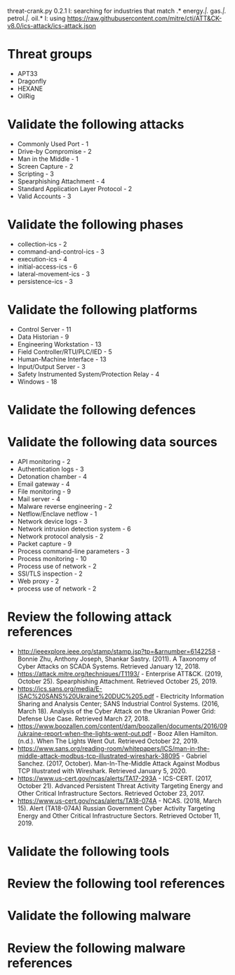 threat-crank.py 0.2.1
I: searching for industries that match .* energy.*|.* gas.*|.* petrol.*|.* oil.*
I: using https://raw.githubusercontent.com/mitre/cti/ATT&CK-v8.0/ics-attack/ics-attack.json
# Threat groups

* APT33
* Dragonfly
* HEXANE
* OilRig

# Validate the following attacks

* Commonly Used Port - 1
* Drive-by Compromise - 2
* Man in the Middle - 1
* Screen Capture - 2
* Scripting - 3
* Spearphishing Attachment - 4
* Standard Application Layer Protocol - 2
* Valid Accounts - 3

# Validate the following phases

* collection-ics - 2
* command-and-control-ics - 3
* execution-ics - 4
* initial-access-ics - 6
* lateral-movement-ics - 3
* persistence-ics - 3

# Validate the following platforms

* Control Server - 11
* Data Historian - 9
* Engineering Workstation - 13
* Field Controller/RTU/PLC/IED - 5
* Human-Machine Interface - 13
* Input/Output Server - 3
* Safety Instrumented System/Protection Relay - 4
* Windows - 18

# Validate the following defences


# Validate the following data sources

* API monitoring - 2
* Authentication logs - 3
* Detonation chamber - 4
* Email gateway - 4
* File monitoring - 9
* Mail server - 4
* Malware reverse engineering - 2
* Netflow/Enclave netflow - 1
* Network device logs - 3
* Network intrusion detection system - 6
* Network protocol analysis - 2
* Packet capture - 9
* Process command-line parameters - 3
* Process monitoring - 10
* Process use of network - 2
* SSl/TLS inspection - 2
* Web proxy - 2
* process use of network - 2

# Review the following attack references

* http://ieeexplore.ieee.org/stamp/stamp.jsp?tp=&arnumber=6142258 - Bonnie Zhu, Anthony Joseph, Shankar Sastry. (2011). A Taxonomy of Cyber Attacks on SCADA Systems. Retrieved January 12, 2018.
* https://attack.mitre.org/techniques/T1193/ - Enterprise ATT&CK. (2019, October 25). Spearphishing Attachment. Retrieved October 25, 2019.
* https://ics.sans.org/media/E-ISAC%20SANS%20Ukraine%20DUC%205.pdf - Electricity Information Sharing and Analysis Center; SANS Industrial Control Systems. (2016, March 18). Analysis of the Cyber Attack on the Ukranian Power Grid: Defense Use Case. Retrieved March 27, 2018.
* https://www.boozallen.com/content/dam/boozallen/documents/2016/09/ukraine-report-when-the-lights-went-out.pdf - Booz Allen Hamilton. (n.d.). When The Lights Went Out. Retrieved October 22, 2019.
* https://www.sans.org/reading-room/whitepapers/ICS/man-in-the-middle-attack-modbus-tcp-illustrated-wireshark-38095 - Gabriel Sanchez. (2017, October). Man-In-The-Middle Attack Against Modbus TCP Illustrated with Wireshark. Retrieved January 5, 2020.
* https://www.us-cert.gov/ncas/alerts/TA17-293A - ICS-CERT. (2017, October 21). Advanced Persistent Threat Activity Targeting Energy and Other Critical Infrastructure Sectors. Retrieved October 23, 2017.
* https://www.us-cert.gov/ncas/alerts/TA18-074A - NCAS. (2018, March 15). Alert (TA18-074A) Russian Government Cyber Activity Targeting Energy and Other Critical Infrastructure Sectors. Retrieved October 11, 2019.

# Validate the following tools


# Review the following tool references


# Validate the following malware


# Review the following malware references


